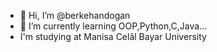 - 👋 Hi, I’m @berkehandogan
- 🌱 I’m currently learning OOP,Python,C,Java...
- I'm studying at Manisa Celâl Bayar University
<!---
berkehandogan/berkehandogan is a ✨ special ✨ repository because its `README.md` (this file) appears on your GitHub profile.
You can click the Preview link to take a look at your changes.
--->
